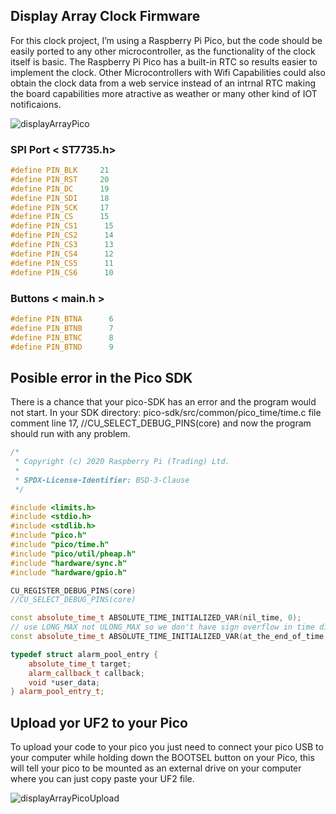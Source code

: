 ## Display Array Clock Firmware

For this clock project, I’m using a Raspberry Pi Pico, but the code should be easily ported to any other microcontroller, as the functionality of the clock itself is basic. The Raspberry Pi Pico has a built-in RTC so results easier to implement the clock. Other Microcontrollers with Wifi Capabilities could also obtain the clock data from a web service instead of an intrnal RTC making the board capabilities more atractive as weather or many other kind of IOT notificaions.

![displayArrayPico](https://savageelectronics.com/wp-content/uploads/2021/05/g16799-1024x625.png)

### SPI Port < ST7735.h>

```c++
#define PIN_BLK     21
#define PIN_RST     20
#define PIN_DC      19
#define PIN_SDI     18
#define PIN_SCK     17
#define PIN_CS      15
#define PIN_CS1      15
#define PIN_CS2      14
#define PIN_CS3      13
#define PIN_CS4      12
#define PIN_CS5      11
#define PIN_CS6      10
```

### Buttons < main.h >

```c++
#define PIN_BTNA      6
#define PIN_BTNB      7
#define PIN_BTNC      8
#define PIN_BTND      9
```

## Posible error in the Pico SDK
There is a chance that your pico-SDK has an error and the program would not start. In your SDK directory: pico-sdk/src/common/pico_time/time.c file comment line 17, //CU_SELECT_DEBUG_PINS(core) and now the program should run with any problem.

```c++
/*
 * Copyright (c) 2020 Raspberry Pi (Trading) Ltd.
 *
 * SPDX-License-Identifier: BSD-3-Clause
 */

#include <limits.h>
#include <stdio.h>
#include <stdlib.h>
#include "pico.h"
#include "pico/time.h"
#include "pico/util/pheap.h"
#include "hardware/sync.h"
#include "hardware/gpio.h"

CU_REGISTER_DEBUG_PINS(core)
//CU_SELECT_DEBUG_PINS(core)

const absolute_time_t ABSOLUTE_TIME_INITIALIZED_VAR(nil_time, 0);
// use LONG_MAX not ULONG_MAX so we don't have sign overflow in time diffs
const absolute_time_t ABSOLUTE_TIME_INITIALIZED_VAR(at_the_end_of_time, ULONG_MAX);

typedef struct alarm_pool_entry {
    absolute_time_t target;
    alarm_callback_t callback;
    void *user_data;
} alarm_pool_entry_t;
```

## Upload yor UF2 to your Pico

To upload your code to your pico you just need to connect your pico USB to your computer while holding down the BOOTSEL button on your Pico, this will tell your pico to be mounted as an external drive on your computer where you can just copy paste your UF2 file.

![displayArrayPicoUpload](https://savageelectronics.com/wp-content/uploads/2022/09/RPI_UF2Drive.png)
